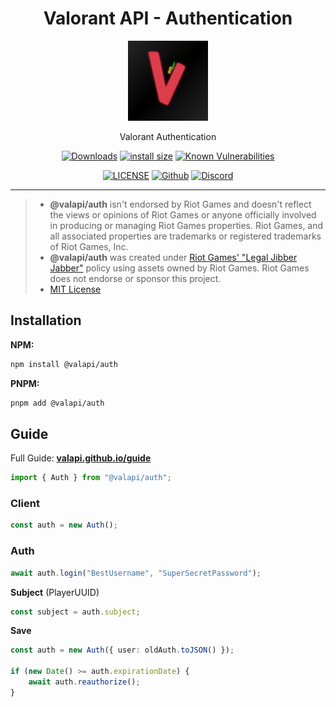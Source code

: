 [githubrepo_image]: https://github.com/valapi/.github/blob/main/128_valapi.png?raw=true
[githubrepo_url]: https://github.com/valapi
[download_image]: https://badgen.net/npm/dt/@valapi/auth?icon=npm
[download_url]: https://www.npmjs.com/package/@valapi/auth
[size_image]: https://packagephobia.com/badge?p=@valapi/auth
[size_url]: https://packagephobia.com/result?p=@valapi/auth
[vulnerabilities_image]: https://snyk.io/test/npm/@valapi/auth/badge.svg
[vulnerabilities_url]: https://snyk.io/test/npm/@valapi/auth
[license_image]: https://badgen.net/badge/license/MIT/blue
[license_url]: https://github.com/valapi/.github/blob/main/LICENSE
[github_image]: https://badgen.net/badge/icon/github?icon=github&label
[github_url]: https://github.com/valapi/node-valapi/tree/master/packages/@valapi/auth
[discord_image]: https://badgen.net/badge/icon/discord?icon=discord&label
[discord_url]: https://discord.gg/pbyWbUYjyt

<div align="center">
  
# Valorant API - Authentication
  
[![Profile][githubrepo_image]][github_url]
  
Valorant Authentication
  
[![Downloads][download_image]][download_url]
[![install size][size_image]][size_url]
[![Known Vulnerabilities][vulnerabilities_image]][vulnerabilities_url]

[![LICENSE][license_image]][license_url]
[![Github][github_image]][github_url]
[![Discord][discord_image]][discord_url]

</div>

---

> -   **@valapi/auth** isn't endorsed by Riot Games and doesn't reflect the views or opinions of Riot Games or anyone officially involved in producing or managing Riot Games properties. Riot Games, and all associated properties are trademarks or registered trademarks of Riot Games, Inc.
> -   **@valapi/auth** was created under [Riot Games' "Legal Jibber Jabber"](https://www.riotgames.com/en/legal) policy using assets owned by Riot Games. Riot Games does not endorse or sponsor this project.
> -   [MIT License][license_url]

## Installation

**NPM:**

```bash
npm install @valapi/auth
```

**PNPM:**

```bash
pnpm add @valapi/auth
```

## Guide

Full Guide: **[valapi.github.io/guide](https://valapi.github.io/guide)**

```typescript
import { Auth } from "@valapi/auth";
```

### Client

```typescript
const auth = new Auth();
```

### Auth

```typescript
await auth.login("BestUsername", "SuperSecretPassword");
```

**Subject** (PlayerUUID)

```typescript
const subject = auth.subject;
```

**Save**

```typescript
const auth = new Auth({ user: oldAuth.toJSON() });

if (new Date() >= auth.expirationDate) {
    await auth.reauthorize();
}
```
